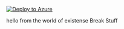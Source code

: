[![Deploy to Azure](http://azuredeploy.net/deploybutton.png)](https://azuredeploy.net/)



hello from the world of existense
Break Stuff

